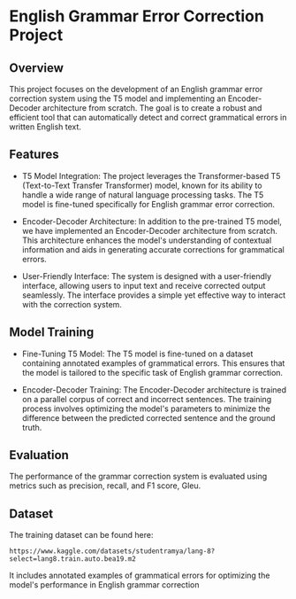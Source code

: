 # English Grammar Error Correction Project

## Overview
This project focuses on the development of an English grammar error correction system using the T5 model and implementing an Encoder-Decoder architecture from scratch. The goal is to create a robust and efficient tool that can automatically detect and correct grammatical errors in written English text.

## Features
- T5 Model Integration: The project leverages the Transformer-based T5 (Text-to-Text Transfer Transformer) model, known for its ability to handle a wide range of natural language processing tasks. The T5 model is fine-tuned specifically for English grammar error correction.

- Encoder-Decoder Architecture: In addition to the pre-trained T5 model, we have implemented an Encoder-Decoder architecture from scratch. This architecture enhances the model's understanding of contextual information and aids in generating accurate corrections for grammatical errors.

- User-Friendly Interface: The system is designed with a user-friendly interface, allowing users to input text and receive corrected output seamlessly. The interface provides a simple yet effective way to interact with the correction system.

## Model Training
- Fine-Tuning T5 Model:
The T5 model is fine-tuned on a dataset containing annotated examples of grammatical errors. This ensures that the model is tailored to the specific task of English grammar correction.

- Encoder-Decoder Training:
The Encoder-Decoder architecture is trained on a parallel corpus of correct and incorrect sentences. The training process involves optimizing the model's parameters to minimize the difference between the predicted corrected sentence and the ground truth.

## Evaluation
The performance of the grammar correction system is evaluated using metrics such as precision, recall, and F1 score, Gleu. 

## Dataset
The training dataset can be found here:
```
https://www.kaggle.com/datasets/studentramya/lang-8?select=lang8.train.auto.bea19.m2
```
It includes annotated examples of grammatical errors for optimizing the model's performance in English grammar correction